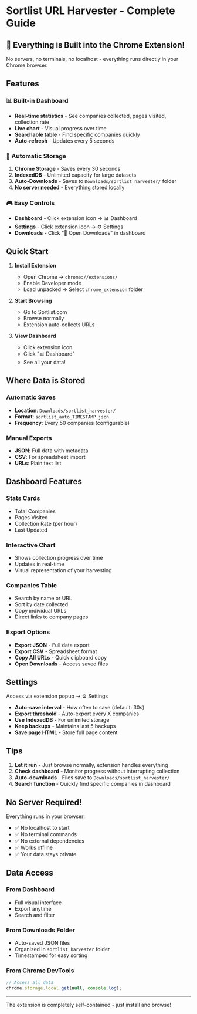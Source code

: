 # Sortlist URL Harvester - Complete Guide

## 🎯 Everything is Built into the Chrome Extension!

No servers, no terminals, no localhost - everything runs directly in your Chrome browser.

## Features

### 📊 Built-in Dashboard
- **Real-time statistics** - See companies collected, pages visited, collection rate
- **Live chart** - Visual progress over time
- **Searchable table** - Find specific companies quickly
- **Auto-refresh** - Updates every 5 seconds

### 💾 Automatic Storage
1. **Chrome Storage** - Saves every 30 seconds
2. **IndexedDB** - Unlimited capacity for large datasets
3. **Auto-Downloads** - Saves to `Downloads/sortlist_harvester/` folder
4. **No server needed** - Everything stored locally

### 🎮 Easy Controls
- **Dashboard** - Click extension icon → 📊 Dashboard
- **Settings** - Click extension icon → ⚙️ Settings
- **Downloads** - Click "📁 Open Downloads" in dashboard

## Quick Start

1. **Install Extension**
   - Open Chrome → `chrome://extensions/`
   - Enable Developer mode
   - Load unpacked → Select `chrome_extension` folder

2. **Start Browsing**
   - Go to Sortlist.com
   - Browse normally
   - Extension auto-collects URLs

3. **View Dashboard**
   - Click extension icon
   - Click "📊 Dashboard"
   - See all your data!

## Where Data is Stored

### Automatic Saves
- **Location**: `Downloads/sortlist_harvester/`
- **Format**: `sortlist_auto_TIMESTAMP.json`
- **Frequency**: Every 50 companies (configurable)

### Manual Exports
- **JSON**: Full data with metadata
- **CSV**: For spreadsheet import
- **URLs**: Plain text list

## Dashboard Features

### Stats Cards
- Total Companies
- Pages Visited  
- Collection Rate (per hour)
- Last Updated

### Interactive Chart
- Shows collection progress over time
- Updates in real-time
- Visual representation of your harvesting

### Companies Table
- Search by name or URL
- Sort by date collected
- Copy individual URLs
- Direct links to company pages

### Export Options
- **Export JSON** - Full data export
- **Export CSV** - Spreadsheet format
- **Copy All URLs** - Quick clipboard copy
- **Open Downloads** - Access saved files

## Settings

Access via extension popup → ⚙️ Settings

- **Auto-save interval** - How often to save (default: 30s)
- **Export threshold** - Auto-export every X companies
- **Use IndexedDB** - For unlimited storage
- **Keep backups** - Maintains last 5 backups
- **Save page HTML** - Store full page content

## Tips

1. **Let it run** - Just browse normally, extension handles everything
2. **Check dashboard** - Monitor progress without interrupting collection
3. **Auto-downloads** - Files save to `Downloads/sortlist_harvester/`
4. **Search function** - Quickly find specific companies in dashboard

## No Server Required!

Everything runs in your browser:
- ✅ No localhost to start
- ✅ No terminal commands
- ✅ No external dependencies
- ✅ Works offline
- ✅ Your data stays private

## Data Access

### From Dashboard
- Full visual interface
- Export anytime
- Search and filter

### From Downloads Folder
- Auto-saved JSON files
- Organized in `sortlist_harvester` folder
- Timestamped for easy sorting

### From Chrome DevTools
```javascript
// Access all data
chrome.storage.local.get(null, console.log);
```

---

The extension is completely self-contained - just install and browse!